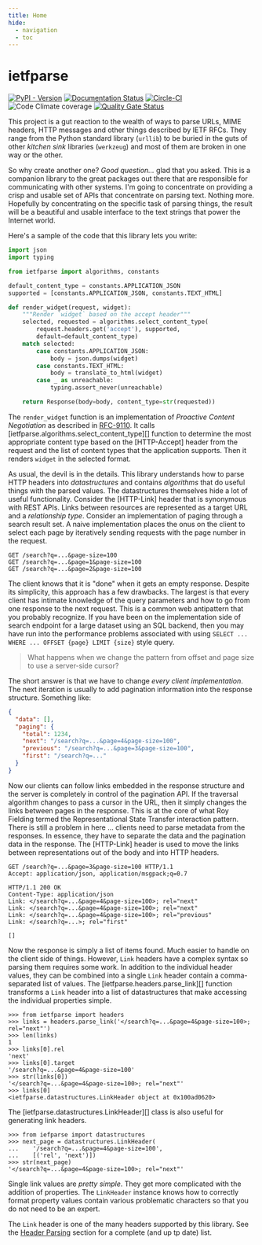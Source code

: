```yaml
---
title: Home
hide:
  - navigation
  - toc
---
```

# ietfparse

[![PyPI - Version](https://img.shields.io/pypi/v/ietfparse)](https://pypi.org/project/ietfparse/)
[![Documentation Status](https://readthedocs.org/projects/ietfparse/badge/?version=latest)](https://ietfparse.readthedocs.io/en/latest/?badge=latest)
[![Circle-CI](https://circleci.com/gh/dave-shawley/ietfparse.svg?style=shield)](https://circleci.com/gh/dave-shawley/ietfparse)
![Code Climate coverage](https://img.shields.io/codeclimate/coverage/dave-shawley/ietfparse)
[![Quality Gate Status](https://sonarcloud.io/api/project_badges/measure?project=dave-shawley_ietfparse&metric=alert_status)](https://sonarcloud.io/summary/overall?id=dave-shawley_ietfparse)

This project is a gut reaction to the wealth of ways to parse URLs, MIME
headers, HTTP messages and other things described by IETF RFCs. They range
from the Python standard library (`urllib`) to be buried in the guts of other
*kitchen sink* libraries (`werkzeug`) and most of them are broken in one
way or the other.

So why create another one?  *Good question...* glad that you asked. This is
a companion library to the great packages out there that are responsible for
communicating with other systems. I'm going to concentrate on providing a
crisp and usable set of APIs that concentrate on parsing text. Nothing more.
Hopefully by concentrating on the specific task of parsing things, the result
will be a beautiful and usable interface to the text strings that power the
Internet world.

Here's a sample of the code that this library lets you write:

```python
import json
import typing

from ietfparse import algorithms, constants

default_content_type = constants.APPLICATION_JSON
supported = [constants.APPLICATION_JSON, constants.TEXT_HTML]

def render_widget(request, widget):
    """Render `widget` based on the accept header"""
    selected, requested = algorithms.select_content_type(
        request.headers.get('accept'), supported,
        default=default_content_type)
    match selected:
        case constants.APPLICATION_JSON:
            body = json.dumps(widget)
        case constants.TEXT_HTML:
            body = translate_to_html(widget)
        case _ as unreachable:
            typing.assert_never(unreachable)

    return Response(body=body, content_type=str(requested))
```

The `render_widget` function is an implementation of _Proactive Content Negotiation_
as described in [RFC-9110]. It calls [ietfparse.algorithms.select_content_type][]
function to determine the most appropriate content type based on the [HTTP-Accept]
header from the request and the list of content types that the application supports.
Then it renders `widget` in the selected format.

As usual, the devil is in the details. This library understands how to parse HTTP
headers into _datastructures_ and contains _algorithms_ that do useful things with
the parsed values. The datastructures themselves hide a lot of useful functionality.
Consider the [HTTP-Link] header that is synonymous with REST APIs. Links between
resources are represented as a target URL and a _relationship type_. Consider an
implementation of paging through a search result set. A naive implementation places
the onus on the client to select each page by iteratively sending requests with the
page number in the request.

    GET /search?q=...&page-size=100
    GET /search?q=...&page=1&page-size=100
    GET /search?q=...&page=2&page-size=100

The client knows that it is "done" when it gets an empty response. Despite its
simplicity, this approach has a few drawbacks. The largest is that every client has
intimate knowledge of the query parameters and how to go from one response to the
next request. This is a common web antipattern that you probably recognize. If you
have been on the implementation side of search endpoint for a large dataset using
an SQL backend, then you may have run into the performance problems associated with
using `SELECT ... WHERE ... OFFSET {page} LIMIT {size}` style query.

> What happens when we change the pattern from offset and page size to use a
> server-side cursor?

The short answer is that we have to change _every client implementation_. The next
iteration is usually to add pagination information into the response structure.
Something like:

```json
{
  "data": [],
  "paging": {
    "total": 1234,
    "next": "/search?q=...&page=4&page-size=100",
    "previous": "/search?q=...&page=3&page-size=100",
    "first": "/search?q=..."
  }
}
```

Now our clients can follow links embedded in the response structure and the server
is completely in control of the pagination API. If the traversal algorithm changes
to pass a cursor in the URL, then it simply changes the links between pages in the
response. This is at the core of what Roy Fielding termed the Representational State
Transfer interaction pattern. There is still a problem in here ... clients need to
parse metadata from the responses. In essence, they have to separate the data and
the pagination data in the response. The [HTTP-Link] header is used to move the
links between representations out of the body and into HTTP headers.

```
GET /search?q=...&page=3&page-size=100 HTTP/1.1
Accept: application/json, application/msgpack;q=0.7

HTTP/1.1 200 OK
Content-Type: application/json
Link: </search?q=...&page=4&page-size=100>; rel="next"
Link: </search?q=...&page=4&page-size=100>; rel="next"
Link: </search?q=...&page=4&page-size=100>; rel="previous"
Link: </search?q=...>; rel="first"

[]
```

Now the response is simply a list of items found. Much easier to handle on the
client side of things. However, `Link` headers have a complex syntax so parsing
them requires some work. In addition to the individual header values, they can
be combined into a single `Link` header contain a comma-separated list of values.
The [ietfparse.headers.parse_link][] function transforms a `Link` header into a
list of datastructures that make accessing the individual properties simple.

```pycon
>>> from ietfparse import headers
>>> links = headers.parse_link('</search?q=...&page=4&page-size=100>; rel="next"')
>>> len(links)
1
>>> links[0].rel
'next'
>>> links[0].target
'/search?q=...&page=4&page-size=100'
>>> str(links[0])
'</search?q=...&page=4&page-size=100>; rel="next"'
>>> links[0]
<ietfparse.datastructures.LinkHeader object at 0x100ad0620>
```

The [ietfparse.datastructures.LinkHeader][] class is also useful for generating link
headers.

```pycon
>>> from iefparse import datastructures
>>> next_page = datastructures.LinkHeader(
...    '/search?q=...&page=4&page-size=100',
...    [('rel', 'next')])
>>> str(next_page)
'</search?q=...&page=4&page-size=100>; rel="next"'
```

Single link values are _pretty simple_. They get more complicated with the
addition of properties. The `LinkHeader` instance knows how to correctly
format property values contain various problematic characters so that you
do not need to be an expert.

The `Link` header is one of the many headers supported by this library. See
the [Header Parsing](header-parsing.md) section for a complete (and up tp date) list.


[API Documentation]: https://ietfparse.readthedocs.io/en/latest/?badge=latest
[Accept]: https://www.rfc-editor.org/rfc/rfc9110#field.accept
[HTTP Link header]: https://www.rfc-editor.org/rfc/rfc8288
[RFC-9110]: https://www.rfc-editor.org/rfc/rfc9110#name-proactive-negotiation
